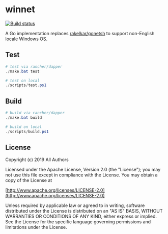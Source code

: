 # winnet

[![Build status](https://ci.appveyor.com/api/projects/status/5dqfpq07sqsoqus1?svg=true)](https://ci.appveyor.com/project/thxCode/winnet)

A Go implementation replaces [rakelkar/gonetsh](https://github.com/rakelkar/gonetsh) to support non-English locale Windows OS.

## Test

```powershell
# test via rancher/dapper
./make.bat test

# test on local
./scripts/test.ps1
```

## Build

```powershell
# build via rancher/dapper
./make.bat build

# build on local
./scripts/build.ps1
```

## License

Copyright (c) 2019 All Authors

Licensed under the Apache License, Version 2.0 (the "License");
you may not use this file except in compliance with the License.
You may obtain a copy of the License at

[http://www.apache.org/licenses/LICENSE-2.0](http://www.apache.org/licenses/LICENSE-2.0)

Unless required by applicable law or agreed to in writing, software
distributed under the License is distributed on an "AS IS" BASIS,
WITHOUT WARRANTIES OR CONDITIONS OF ANY KIND, either express or implied.
See the License for the specific language governing permissions and
limitations under the License.
